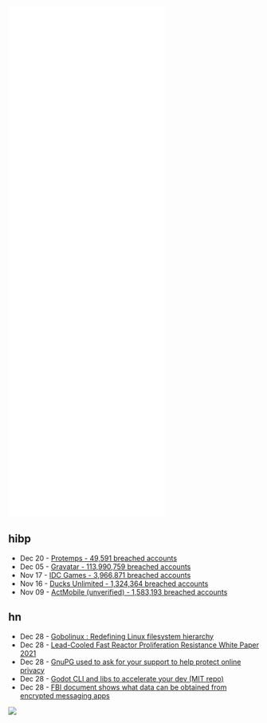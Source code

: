 ![Metrics](https://raw.githubusercontent.com/phixion/phixion/master/metrics.svg)

## hibp

<!--
for https://github.com/phixion/phixion/blob/main/.github/workflows/feeds.yml
-->
<!--START_SECTION:haveibeenpwnd-->
- Dec 20 - [Protemps - 49,591 breached accounts](https://haveibeenpwned.com/PwnedWebsites#Protemps)
- Dec 05 - [Gravatar - 113,990,759 breached accounts](https://haveibeenpwned.com/PwnedWebsites#Gravatar)
- Nov 17 - [IDC Games - 3,966,871 breached accounts](https://haveibeenpwned.com/PwnedWebsites#IDCGames)
- Nov 16 - [Ducks Unlimited - 1,324,364 breached accounts](https://haveibeenpwned.com/PwnedWebsites#DucksUnlimited)
- Nov 09 - [ActMobile (unverified) - 1,583,193 breached accounts](https://haveibeenpwned.com/PwnedWebsites#ActMobile)
<!--END_SECTION:haveibeenpwnd-->

## hn

<!--
for https://github.com/phixion/phixion/blob/main/.github/workflows/feeds.yml
-->
<!--START_SECTION:hn-->
- Dec 28 - [Gobolinux : Redefining Linux filesystem hierarchy](https://gobolinux.org/)
- Dec 28 - [Lead-Cooled Fast Reactor Proliferation Resistance White Paper 2021](https://www.gen-4.org/gif/jcms/c_196726/lfr-prpp-white-paper-2021-final-22102021-clean2?details=true)
- Dec 28 - [GnuPG used to ask for your support to help protect online privacy](https://gnupg.org/donate/index.html)
- Dec 28 - [Godot CLI and libs to accelerate your dev (MIT repo)](https://github.com/uralys/fox)
- Dec 28 - [FBI document shows what data can be obtained from encrypted messaging apps](https://therecord.media/fbi-document-shows-what-data-can-be-obtained-from-encrypted-messaging-apps/)
<!--END_SECTION:hn-->

<!--
for https://yhype.me
-->
![](https://hit.yhype.me/github/profile?user_id=13013670)
